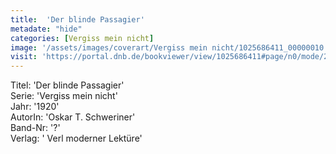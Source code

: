 ```yaml
---
title:  'Der blinde Passagier'
metadate: "hide"
categories: [Vergiss mein nicht]
image: '/assets/images/coverart/Vergiss mein nicht/1025686411_00000010.jpg'
visit: 'https://portal.dnb.de/bookviewer/view/1025686411#page/n0/mode/2up'
---
```

Titel: 'Der blinde Passagier' <br>
Serie: 'Vergiss mein nicht' <br>
Jahr: '1920' <br>
AutorIn: 'Oskar T. Schweriner' <br>
Band-Nr: '?' <br>
Verlag: ' Verl moderner Lektüre'